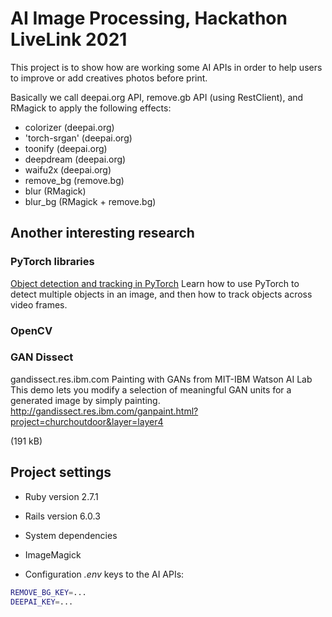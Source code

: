 # AI Image Processing, Hackathon LiveLink 2021

This project is to show how are working some AI APIs in order to help users to improve or add creatives photos before print.

Basically we call deepai.org API, remove.gb API (using RestClient), and RMagick to apply the following effects:

- colorizer (deepai.org)
- 'torch-srgan' (deepai.org)
- toonify (deepai.org)
- deepdream (deepai.org)
- waifu2x (deepai.org)
- remove_bg (remove.bg)
- blur (RMagick)
- blur_bg (RMagick + remove.bg)

## Another interesting research
### PyTorch libraries
[Object detection and tracking in PyTorch](https://towardsdatascience.com/object-detection-and-tracking-in-pytorch-b3cf1a696a98)
Learn how to use PyTorch to detect multiple objects in an image, and then how to track objects across video frames.
### OpenCV

### GAN Dissect
gandissect.res.ibm.com
Painting with GANs from MIT-IBM Watson AI Lab
This demo lets you modify a selection of meaningful GAN units for a generated image by simply painting.
http://gandissect.res.ibm.com/ganpaint.html?project=churchoutdoor&layer=layer4

 (191 kB)
## Project settings

* Ruby version
2.7.1

* Rails version
6.0.3

* System dependencies
- ImageMagick

* Configuration
_.env_ keys to the AI APIs:

```bash
REMOVE_BG_KEY=...
DEEPAI_KEY=...
```

